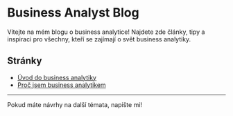 # Business Analyst Blog

Vítejte na mém blogu o business analytice! Najdete zde články, tipy a inspiraci pro všechny, kteří se zajímají o svět business analytiky.

## Stránky

- [Úvod do business analytiky](jsem_analytik.md)
- [Proč jsem business analytikem](proc-jsem-business-analytikem.md)

---

Pokud máte návrhy na další témata, napište mi!
